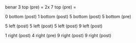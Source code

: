 benar
3 top (pre) = 2x
7 top (pre) =

0 bottom (post)
1 bottom (post)
5 bottom (post)
5 bottom (pre)

5 left (post)
5 left (post)
5 left (post)
9 left (post)

1 right (post)
4 right (pre)
9 right (post)
9 right (post)